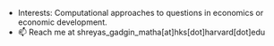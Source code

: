 - Interests: Computational approaches to questions in economics or economic development.
- 📫 Reach me at shreyas_gadgin_matha[at]hks[dot]harvard[dot]edu

<!---
shreyasgm/shreyasgm is a ✨ special ✨ repository because its `README.md` (this file) appears on your GitHub profile.
You can click the Preview link to take a look at your changes.
--->
